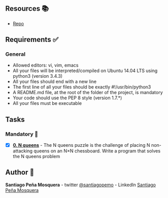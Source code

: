 # 
## Resources :books:
* [Repo](https://github.com/santiagopemo/holbertonschool-interview/)

## Requirements :white_check_mark:
### General
* Allowed editors: vi, vim, emacs
* All your files will be interpreted/compiled on Ubuntu 14.04 LTS using python3 (version 3.4.3)
* All your files should end with a new line
* The first line of all your files should be exactly #!/usr/bin/python3
* A README.md file, at the root of the folder of the project, is mandatory
* Your code should use the PEP 8 style (version 1.7.*)
* All your files must be executable
## Tasks
### Mandatory :page_with_curl:
- [x] **[0. N queens](./0-nqueens.py)** - The N queens puzzle is the challenge of placing N non-attacking queens on an N×N chessboard. Write a program that solves the N queens problem
## Author :pencil:
**Santiago Peña Mosquera** - twitter [@santiagopemo](https://twitter.com/santiagopemo) - LinkedIn [Santiago Peña Mosquera](https://www.linkedin.com/in/santiago-pe%C3%B1a-mosquera-abaa20196/)
